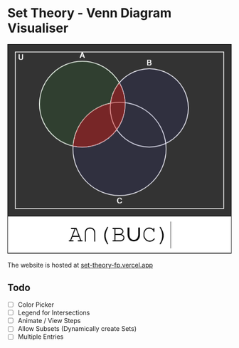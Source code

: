 # Set Theory - Venn Diagram Visualiser

![demo](demo.png)

The website is hosted at [set-theory-fp.vercel.app](https://set-theory-fp.vercel.app)

## Todo

- [ ] Color Picker
- [ ] Legend for Intersections
- [ ] Animate / View Steps
- [ ] Allow Subsets (Dynamically create Sets)
- [ ] Multiple Entries
